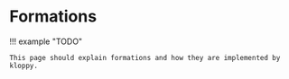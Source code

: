 # Formations

!!! example "TODO"

```
This page should explain formations and how they are implemented by kloppy.
```
